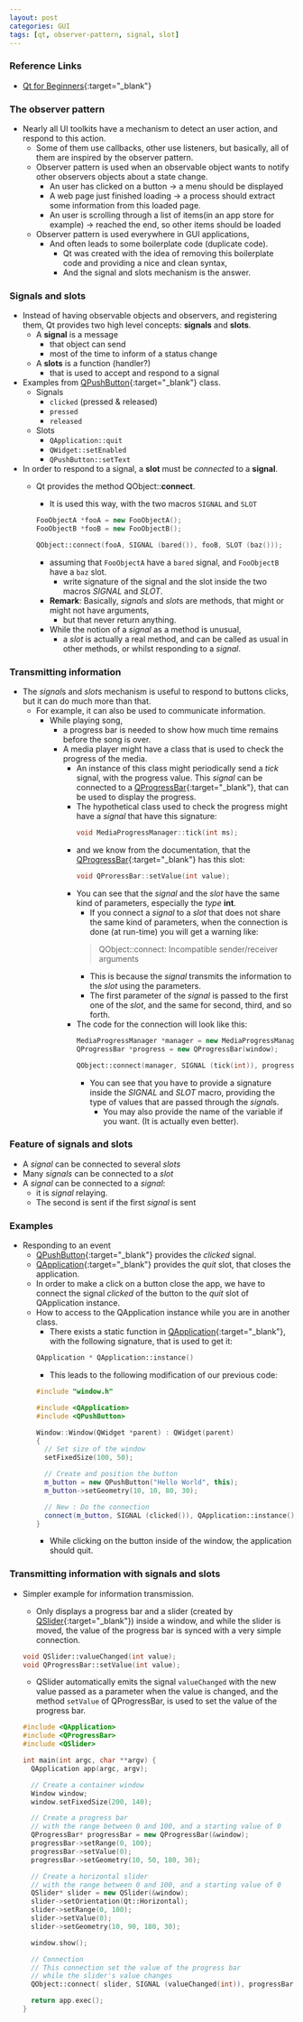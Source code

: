 ```yaml
---
layout: post
categories: GUI
tags: [qt, observer-pattern, signal, slot]
---
```


### Reference Links

- [Qt for Beginners](<https://wiki.qt.io/Qt_for_Beginners>){:target="_blank"}

### The observer pattern

- Nearly all UI toolkits have a mechanism to detect an user action, and respond to this action.
  - Some of them use callbacks, other use listeners, but basically, all of them are inspired by the observer pattern.
  - Observer pattern is used when an observable object wants to notify other observers objects about a state change.
    - An user has clicked on a button -> a menu should be displayed
    - A web page just finished loading -> a process should extract some information from this loaded page.
    - An user is scrolling through a list of items(in an app store for example) -> reached the end, so other items should be loaded
  - Observer pattern is used everywhere in GUI applications,
    - And often leads to some boilerplate code (duplicate code).
      - Qt was created with the idea of removing this boilerplate code and providing a nice and clean syntax,
      - And the signal and slots mechanism is the answer.

### Signals and slots

- Instead of having observable objects and observers, and registering them, Qt provides two high level concepts: **signals** and **slots**.
  - A **signal** is a message
    - that object can send
    - most of the time to inform of a status change
  - A **slots** is a function (handler?)
    - that is used to accept and respond to a signal
- Examples from [QPushButton](<https://doc.qt.io/qt-5/qpushbutton.html>){:target="_blank"} class.
  - Signals
    - `clicked` (pressed & released)
    - `pressed`
    - `released`
  - Slots
    - `QApplication::quit`
    - `QWidget::setEnabled`
    - `QPushButton::setText`
- In order to respond to a signal, a **slot** must be *connected* to a **signal**.
  - Qt provides the method QObject::**connect**.
    - It is used this way, with the two macros `SIGNAL` and `SLOT`

    ```cpp
    FooObjectA *fooA = new FooObjectA();
    FooObjectB *fooB = new FooObjectB();

    QObject::connect(fooA, SIGNAL (bared()), fooB, SLOT (baz()));
    ```
    - assuming that `FooObjectA` have a `bared` signal, and `FooObjectB` have a `baz` slot.
      - write signature of the signal and the slot inside the two macros *SIGNAL* and *SLOT*.
    - **Remark**: Basically, *signal*s and *slot*s are methods, that might or might not have arguments,
      - but that never return anything.
    - While the notion of a *signal* as a method is unusual,
      - a *slot* is actually a real method, and can be called as usual in other methods, or whilst responding to a *signal*.

### Transmitting information

- The *signal*s and *slot*s mechanism is useful to respond to buttons clicks, but it can do much more than that.
  - For example, it can also be used to communicate information.
    - While playing song,
      - a progress bar is needed to show how much time remains before the song is over.
      - A media player might have a class that is used to check the progress of the media.
        - An instance of this class might periodically send a *tick* signal, with the progress value.
          This *signal* can be connected to a  [QProgressBar](<https://doc.qt.io/qt-5/qprogressbar.html>){:target="_blank"}, that can be used to display the progress.
        - The hypothetical class used to check the progress might have a *signal* that have this signature:
          ```cpp
          void MediaProgressManager::tick(int ms);
          ```
        - and we know from the documentation, that the [QProgressBar](<https://doc.qt.io/qt-5/qprogressbar.html>){:target="_blank"} has this slot:
          ```cpp
          void QProressBar::setValue(int value);
          ```
        - You can see that the *signal* and the *slot* have the same kind of parameters, especially the *type* **int**.
          - If you connect a *signal* to a *slot* that does not share the same kind of parameters, when the connection is done (at run-time) you will get a warning like:
          > QObject::connect: Incompatible sender/receiver arguments
          - This is because the *signal* transmits the information to the *slot* using the parameters.
          - The first parameter of the *signal* is passed to the first one of the *slot*, and the same for second, third, and so forth.
        - The code for the connection will look like this:
          ```cpp
          MediaProgressManager *manager = new MediaProgressManager();
          QProgressBar *progress = new QProgressBar(window);

          QObject::connect(manager, SIGNAL (tick(int)), progress, SLOT (setValue(int)) );
          ```
          - You can see that you have to provide a signature inside the *SIGNAL* and *SLOT* macro, providing the type of values that are passed through the *signal*s.
            - You may also provide the name of the variable if you want. (It is actually even better).

### Feature of signals and slots

- A *signal* can be connected to several *slots*
- Many *signals* can be connected to a *slot*
- A *signal* can be connected to a *signal*:
  - it is *signal* relaying.
  - The second is sent if the first *signal* is sent

### Examples

- Responding to an event
  - [QPushButton](<https://doc.qt.io/qt-5/qpushbutton.html>){:target="_blank"} provides the *clicked* signal.
  - [QApplication](<https://doc.qt.io/qt-5/qapplication.html>){:target="_blank"} provides the *quit* slot, that closes the application.
  - In order to make a click on a button close the app, we have to connect the signal *clicked* of the button to the *quit* slot of QApplication instance.
  - How to access to the QApplication instance while you are in another class.
    - There exists a static function in [QApplication](<https://doc.qt.io/qt-5/qapplication.html>){:target="_blank"}, with the following signature, that is used to get it:
    ```cpp
    QApplication * QApplication::instance()
    ```
    - This leads to the following modification of our previous code:
    ```window.cpp
    #include "window.h"

    #include <QApplication>
    #include <QPushButton>

    Window::Window(QWidget *parent) : QWidget(parent)
    {
      // Set size of the window
      setFixedSize(100, 50);

      // Create and position the button
      m_button = new QPushButton("Hello World", this);
      m_button->setGeometry(10, 10, 80, 30);

      // New : Do the connection
      connect(m_button, SIGNAL (clicked()), QApplication::instance(), SLOT (quit()) );
    }
    ```
    - While clicking on the button inside of the window, the application should quit.

### Transmitting information with signals and slots

- Simpler example for information transmission.
  - Only displays a progress bar and a slider (created by [QSlider](<http://doc.qt.io/qt-5/qslider.html#>){:target="_blank"}) inside a window, and while the slider is moved, the value of the progress bar is synced with a very simple connection.
  ```cpp
  void QSlider::valueChanged(int value);
  void QProgressBar::setValue(int value);
  ```
  - QSlider automatically emits the signal `valueChanged` with the new value passed as a parameter when the value is changed, and the method `setValue` of QProgressBar, is used to set the value of the progress bar.

  ```cpp
  #include <QApplication>
  #include <QProgressBar>
  #include <QSlider>

  int main(int argc, char **argv) {
    QApplication app(argc, argv);

    // Create a container window
    Window window;
    window.setFixedSize(200, 140);

    // Create a progress bar
    // with the range between 0 and 100, and a starting value of 0
    QProgressBar* progressBar = new QProgressBar(&window);
    progressBar->setRange(0, 100);
    progressBar->setValue(0);
    progressBar->setGeometry(10, 50, 180, 30);

    // Create a horizontal slider
    // with the range between 0 and 100, and a starting value of 0
    QSlider* slider = new QSlider(&window);
    slider->setOrientation(Qt::Horizontal);
    slider->setRange(0, 100);
    slider->setValue(0);
    slider->setGeometry(10, 90, 180, 30);

    window.show();

    // Connection
    // This connection set the value of the progress bar
    // while the slider's value changes
    QObject::connect( slider, SIGNAL (valueChanged(int)), progressBar, SLOT (setValue(int)) );

    return app.exec();
  }
  ```

